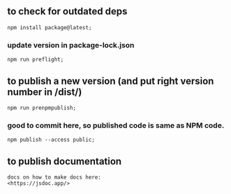 ## to check for outdated deps

    npm install package@latest;

### update version in package-lock.json

    npm run preflight;

## to publish a new version (and put right version number in /dist/)

    npm run prenpmpublish;

### good to commit here, so published code is same as NPM code.

    npm publish --access public;

## to publish documentation

    docs on how to make docs here:
    <https://jsdoc.app/>
